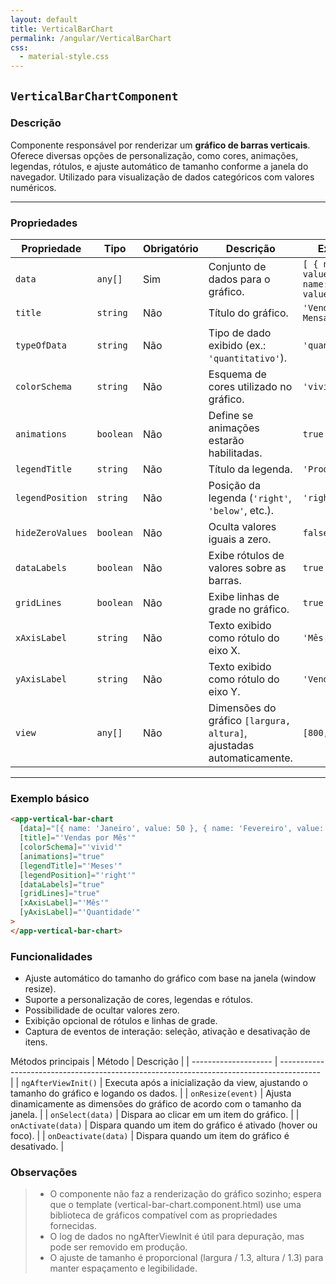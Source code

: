 ```yaml
---
layout: default
title: VerticalBarChart
permalink: /angular/VerticalBarChart
css:
  - material-style.css
---
```


## `VerticalBarChartComponent`

### Descrição

Componente responsável por renderizar um **gráfico de barras verticais**. Oferece diversas opções de personalização, como cores, animações, legendas, rótulos, e ajuste automático de tamanho conforme a janela do navegador. Utilizado para visualização de dados categóricos com valores numéricos.

---

### Propriedades

| Propriedade      | Tipo      | Obrigatório | Descrição                                                            | Exemplo                                                  |
| ---------------- | --------- | ----------- | -------------------------------------------------------------------- | -------------------------------------------------------- |
| `data`           | `any[]`   | Sim         | Conjunto de dados para o gráfico.                                    | `[ { name: 'A', value: 10 }, { name: 'B', value: 20 } ]` |
| `title`          | `string`  | Não         | Título do gráfico.                                                   | `'Vendas Mensais'`                                       |
| `typeOfData`     | `string`  | Não         | Tipo de dado exibido (ex.: `'quantitativo'`).                        | `'quantitativo'`                                         |
| `colorSchema`    | `string`  | Não         | Esquema de cores utilizado no gráfico.                               | `'vivid'`                                                |
| `animations`     | `boolean` | Não         | Define se animações estarão habilitadas.                             | `true`                                                   |
| `legendTitle`    | `string`  | Não         | Título da legenda.                                                   | `'Produtos'`                                             |
| `legendPosition` | `string`  | Não         | Posição da legenda (`'right'`, `'below'`, etc.).                     | `'right'`                                                |
| `hideZeroValues` | `boolean` | Não         | Oculta valores iguais a zero.                                        | `false`                                                  |
| `dataLabels`     | `boolean` | Não         | Exibe rótulos de valores sobre as barras.                            | `true`                                                   |
| `gridLines`      | `boolean` | Não         | Exibe linhas de grade no gráfico.                                    | `true`                                                   |
| `xAxisLabel`     | `string`  | Não         | Texto exibido como rótulo do eixo X.                                 | `'Mês'`                                                  |
| `yAxisLabel`     | `string`  | Não         | Texto exibido como rótulo do eixo Y.                                 | `'Vendas'`                                               |
| `view`           | `any[]`   | Não         | Dimensões do gráfico `[largura, altura]`, ajustadas automaticamente. | `[800, 600]`                                             |

---

### Exemplo básico

```html
<app-vertical-bar-chart
  [data]="[{ name: 'Janeiro', value: 50 }, { name: 'Fevereiro', value: 75 }]"
  [title]="'Vendas por Mês'"
  [colorSchema]="'vivid'"
  [animations]="true"
  [legendTitle]="'Meses'"
  [legendPosition]="'right'"
  [dataLabels]="true"
  [gridLines]="true"
  [xAxisLabel]="'Mês'"
  [yAxisLabel]="'Quantidade'"
>
</app-vertical-bar-chart>
```

### Funcionalidades

- Ajuste automático do tamanho do gráfico com base na janela (window resize).
- Suporte a personalização de cores, legendas e rótulos.
- Possibilidade de ocultar valores zero.
- Exibição opcional de rótulos e linhas de grade.
- Captura de eventos de interação: seleção, ativação e desativação de itens.

Métodos principais
| Método | Descrição |
| -------------------- | ---------------------------------------------------------------------------------------- |
| `ngAfterViewInit()` | Executa após a inicialização da view, ajustando o tamanho do gráfico e logando os dados. |
| `onResize(event)` | Ajusta dinamicamente as dimensões do gráfico de acordo com o tamanho da janela. |
| `onSelect(data)` | Dispara ao clicar em um item do gráfico. |
| `onActivate(data)` | Dispara quando um item do gráfico é ativado (hover ou foco). |
| `onDeactivate(data)` | Dispara quando um item do gráfico é desativado. |

### Observações

> - O componente não faz a renderização do gráfico sozinho; espera que o template (vertical-bar-chart.component.html) use uma biblioteca de gráficos compatível com as propriedades fornecidas.
> - O log de dados no ngAfterViewInit é útil para depuração, mas pode ser removido em produção.
> - O ajuste de tamanho é proporcional (largura / 1.3, altura / 1.3) para manter espaçamento e legibilidade.
